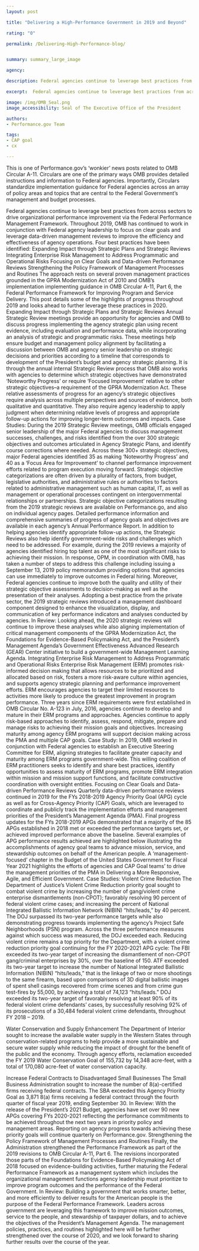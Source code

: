 ```yaml
---
layout: post

title: "Delivering a High-Performance Government in 2019 and Beyond"

rating: "0"

permalink: /Delivering-High-Performance-blog/


summary: summary_large_image

agency:

description: Federal agencies continue to leverage best practices from across sectors to drive organizational performance improvement via the Federal Performance Management Framework.

excerpt:  Federal agencies continue to leverage best practices from across sectors to drive organizational performance improvement via the Federal Performance Management Framework

image: /img/OMB_Seal.png
image_accessibility: Seal of The Executive Office of the President

authors:
- Performance.gov Team

tags:
- CAP goal
- cx

---
```


This is one of Performance.gov’s ‘wonkier’ news posts related to OMB Circular A-11. Circulars are one of the primary ways OMB provides detailed instructions and information to Federal agencies. Importantly, Circulars standardize implementation guidance for Federal agencies across an array of policy areas and topics that are central to the Federal Government’s management and budget processes.

Federal agencies continue to leverage best practices from across sectors to drive organizational performance improvement via the Federal Performance Management Framework. Throughout 2019, OMB has continued to work in conjunction with Federal agency leadership to focus on clear goals and leverage data-driven management reviews to improve the efficiency and effectiveness of agency operations. Four best practices have been identified:
Expanding Impact through Strategic Plans and Strategic Reviews
Integrating Enterprise Risk Management to Address Programmatic and Operational Risks
Focusing on Clear Goals and Data-driven Performance Reviews
Strengthening the Policy Framework of Management Processes and Routines
The approach rests on several proven management practices grounded in the GPRA Modernization Act of 2010 and OMB’s implementation implementing guidance in OMB Circular A-11, Part 6, the Federal Performance Framework for Improving Program and Service Delivery.
This post details some of the highlights of progress throughout 2019 and looks ahead to further leverage these practices in 2020.
Expanding Impact through Strategic Plans and Strategic Reviews
Annual Strategic Review meetings provide an opportunity for agencies and OMB to discuss progress implementing the agency strategic plan using recent evidence, including evaluation and performance data, while incorporating an analysis of strategic and programmatic risks. These meetings help ensure budget and management policy alignment by facilitating a discussion between OMB and agency senior leadership on strategic decisions and priorities according to a timeline that corresponds to development of the President’s budget and agency strategic planning.
It is through the annual internal Strategic Review process that OMB also works with agencies to determine which strategic objectives have demonstrated ‘Noteworthy Progress’ or require ‘Focused Improvement’ relative to other strategic objectives–a requirement of the GPRA Modernization Act. These relative assessments of progress for an agency’s strategic objectives require analysis across multiple perspectives and sources of evidence, both qualitative and quantitative. They also require agency leadership to apply judgment when determining relative levels of progress and appropriate follow-up actions for improving longer-term outcomes and impacts.
Case Studies:
During the 2019 Strategic Review meetings, OMB officials engaged senior leadership of the major Federal agencies to discuss management successes, challenges, and risks identified from the over 300 strategic objectives and outcomes articulated in Agency Strategic Plans, and identify course corrections where needed. Across these 300+ strategic objectives, major Federal agencies identified 35 as making ‘Noteworthy Progress’ and 40 as a ‘Focus Area for Improvement’ to channel performance improvement efforts related to program execution moving forward. Strategic objective categorizations are often driven by a plurality of factors, from budget, legislative authorities, and administrative rules or authorities to factors related to administrative management such as human capital, IT, as well as management or operational processes contingent on intergovernmental relationships or partnerships. Strategic objective categorizations resulting from the 2019 strategic reviews are available on Performance.go, and also on individual agency pages. Detailed performance information and comprehensive summaries of progress of agency goals and objectives are available in each agency’s Annual Performance Report.
In addition to helping agencies identify appropriate follow-up actions, the Strategic Reviews also help identify government-wide risks and challenges which need to be addressed. For example, during the 2019 reviews a majority of agencies identified hiring top talent as one of the most significant risks to achieving their mission. In response, OPM, in coordination with OMB, has taken a number of steps to address this challenge including issuing a September 13, 2019 policy memorandum providing options that agencies can use immediately to improve outcomes in Federal hiring.
Moreover, Federal agencies continue to improve both the quality and utility of their strategic objective assessments to decision-making as well as the presentation of their analyses. Adopting a best practice from the private sector, the 2019 strategic reviews introduced a management dashboard component designed to enhance the visualization, display, and communication of key performance indicators and analyses conducted by agencies.
In Review:
Looking ahead, the 2020 strategic reviews will continue to improve these analyses while also aligning implementation of critical management components of the GPRA Modernization Act, the Foundations for Evidence-Based Policymaking Act, and the President’s Management Agenda’s Government Effectiveness Advanced Research (GEAR) Center initiative to build a government-wide Management Learning Agenda.
Integrating Enterprise Risk Management to Address Programmatic and Operational Risks
Enterprise Risk Management (ERM) promotes risk-informed decision making that allows resources to be prioritized and allocated based on risk, fosters a more risk-aware culture within agencies, and supports agency strategic planning and performance improvement efforts. ERM encourages agencies to target their limited resources to activities more likely to produce the greatest improvement in program performance. Three years since ERM requirements were first established in OMB Circular No. A-123 in July, 2016, agencies continue to develop and mature in their ERM programs and approaches. Agencies continue to apply risk-based approaches to identify, assess, respond, mitigate, prepare and manage risks to achieving their mission goals and objectives. Increasing maturity among agency ERM programs will support decision making across the PMA and multiple CAP goals.
Case Study:
In 2019, OMB worked in conjunction with Federal agencies to establish an Executive Steering Committee for ERM, aligning strategies to facilitate greater capacity and maturity among ERM programs government-wide. This willing coalition of ERM practitioners seeks to identify and share best practices, identify opportunities to assess maturity of ERM programs, promote ERM integration within mission and mission support functions, and facilitate constructive coordination with oversight entities.
Focusing on Clear Goals and Data-driven Performance Reviews
Quarterly data-driven performance reviews continued in 2019 for the FYs 2018-2019 Agency Priority Goal (APG) cycle as well as for Cross-Agency Priority (CAP) Goals, which are leveraged to coordinate and publicly track the implementation efforts and management priorities of the President’s Management Agenda (PMA). Final progress updates for the FYs 2018-2019 APGs demonstrated that a majority of the 85 APGs established in 2018 met or exceeded the performance targets set, or achieved improved performance above the baseline. Several examples of APG performance results achieved are highlighted below illustrating the accomplishments of agency goal teams to advance mission, service, and stewardship outcomes on behalf of the American people. A ‘management-focused’ chapter in the Budget of the United States Government for Fiscal Year 2021 highlights the efforts of agencies and CAP Goal teams’ to drive the management priorities of the PMA in Delivering a More Responsive, Agile, and Efficient Government.
Case Studies:
Violent Crime Reduction
The Department of Justice’s Violent Crime Reduction priority goal sought to combat violent crime by increasing the number of gang/violent crime enterprise dismantlements (non‐CPOT); favorably resolving 90 percent of federal violent crime cases; and increasing the percent of National Integrated Ballistic Information Network (NIBIN) “hits/leads,” by 40 percent. The DOJ surpassed its two-year performance targets while also demonstrating progress towards implementing the agency’s Project Safe Neighborhoods (PSN) program. Across the three performance measures against which success was measured, the DOJ exceeded each. Reducing violent crime remains a top priority for the Department, with a violent crime reduction priority goal continuing for the FY 2020-2021 APG cycle:
The FBI exceeded its two-year target of increasing the dismantlement of non-CPOT gang/criminal enterprises by 30%, over the baseline of 150.
ATF exceeded its two-year target to increase the number of National Integrated Ballistic Information (NIBIN) “hits/leads,” that is the linkage of two or more shootings to the same firearm, based upon comparisons of 3D digital ballistic images of spent shell casings recovered from crime scenes and from crime gun test-fires by 55,000, by achieving a total of 74,123 “hits/leads.”
DOJ exceeded its two-year target of favorably resolving at least 90% of its federal violent crime defendants’ cases, by successfully resolving 92% of its prosecutions of a 30,484 federal violent crime defendants, throughout FY 2018 – 2019.

Water Conservation and Supply Enhancement
The Department of Interior sought to increase the available water supply in the Western States through conservation-related programs to help provide a more sustainable and secure water supply while reducing the impact of drought for the benefit of the public and the economy. Through agency efforts, reclamation exceeded the FY 2019 Water Conservation Goal of 155,732 by 14,348 acre-feet, with a total of 170,080 acre-feet of water conservation capacity.

Increase Federal Contracts to Disadvantaged Small Businesses
The Small Business Administration sought to increase the number of 8(a)-certified firms receiving federal contracts. The SBA exceeded this Agency Priority Goal as 3,871 8(a) firms receiving a federal contract through the fourth quarter of fiscal year 2019, ending September 30.
In Review:
With the release of the President’s 2021 Budget, agencies have set over 90 new APGs covering FYs 2020-2021 reflecting the performance commitments to be achieved throughout the next two years in priority policy and management areas. Reporting on agency progress towards achieving these priority goals will continue quarterly on Performance.gov.
Strengthening the Policy Framework of Management Processes and Routines
Finally, the Administration strengthened the Performance Framework as part of the 2019 revisions to OMB Circular A-11, Part 6.  The revisions incorporated those parts of the Foundations for Evidence-Based Policymaking Act of 2018 focused on evidence-building activities, further maturing the Federal Performance Framework as a management system which includes the organizational management functions agency leadership must prioritize to improve program outcomes and the performance of the Federal Government.
In Review:
Building a government that works smarter, better, and more efficiently to deliver results for the American people is the purpose of the Federal Performance Framework. Leaders across government are leveraging this framework to improve mission outcomes, service to the people, and stewardship of taxpayer dollars, and to achieve the objectives of the President’s Management Agenda. The management policies, practices, and routines highlighted here will be further strengthened over the course of 2020, and we look forward to sharing further results over the course of the year.
